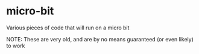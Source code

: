 # micro-bit
Various pieces of code that will run on a micro bit

NOTE: These are very old, and are by no means guaranteed (or even likely) to work
